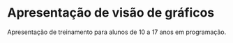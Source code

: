 # Apresentação de visão de gráficos
Apresentação de treinamento para alunos de 10 a 17 anos em programação.


